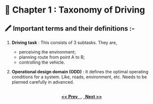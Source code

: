 # 📘 Chapter 1 : Taxonomy of Driving
## 🖍️ Important terms and their definitions :-<br>
1. **Driving task** : This consists of 3 subtasks. They are, 
    * perceiving the environment; 
    * planning route from point A to B; 
    * controlling the vehicle.

2. **Operational design domain (ODD)** : It defines the optimal operating conditions for a system. Like, roads, environment, etc. Needs to be planned carefully in advanced.


<br/>
<div align="center">
   <b><a href="#"><< Prev &nbsp;&nbsp;</a></b>,
   <b><a href="#">&nbsp;&nbsp;Next >></a></b>
</div>
<br/>
